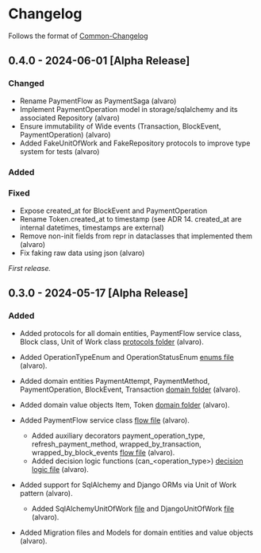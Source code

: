 # Changelog

Follows the format of [Common-Changelog](https://common-changelog.org)

## 0.4.0 - 2024-06-01 [Alpha Release]

### Changed

- Rename PaymentFlow as PaymentSaga (alvaro)
- Implement PaymentOperation model in storage/sqlalchemy and its associated Repository (alvaro)
- Ensure immutability of Wide events (Transaction, BlockEvent, PaymentOperation) (alvaro)
- Added FakeUnitOfWork and FakeRepository protocols to improve type system for tests (alvaro)

### Added

### Fixed

- Expose created_at for BlockEvent and PaymentOperation
- Rename Token.created_at to timestamp (see ADR 14. created_at are internal datetimes, timestamps are external)
- Remove non-init fields from repr in dataclasses that implemented them (alvaro)
- Fix faking raw data using json (alvaro)

_First release._

## 0.3.0 - 2024-05-17 [Alpha Release]

### Added

- Added protocols for all domain entities, PaymentFlow service class, Block class, Unit of Work class
[protocols folder](acquiring/protocols/__init__.py) (alvaro).

- Added OperationTypeEnum and OperationStatusEnum [enums file](acquiring/enums.py) (alvaro).

- Added domain entities PaymentAttempt, PaymentMethod, PaymentOperation, BlockEvent, Transaction
[domain folder](acquiring/domain/__init__.py) (alvaro).
- Added domain value objects Item, Token [domain folder](acquiring/domain/__init__.py) (alvaro).

- Added PaymentFlow service class [flow file](acquiring/domain/flow.py)  (alvaro).
    - Added auxiliary decorators payment_operation_type, refresh_payment_method, wrapped_by_transaction,
wrapped_by_block_events [flow file](acquiring/domain/flow.py) (alvaro).
    - Added decision logic functions (can_<operation_type>) [decision logic file](acquiring/domain/decision_logic.py) (alvaro).

- Added support for SqlAlchemy and Django ORMs via Unit of Work pattern (alvaro).
    - Added SqlAlchemyUnitOfWork [file](acquiring/storage/sqlalchemy/unit_of_work.py) and DjangoUnitOfWork
[file](acquiring/storage/django/unit_of_work.py)  (alvaro).
- Added Migration files and Models for domain entities and value objects (alvaro).
